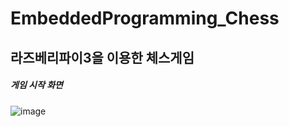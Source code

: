 # EmbeddedProgramming_Chess
라즈베리파이3을 이용한 체스게임
-----

##### 게임 시작 화면
![image](https://user-images.githubusercontent.com/77111523/116769928-c1dab500-aa7a-11eb-8e4c-be5835c5a3e1.png)
